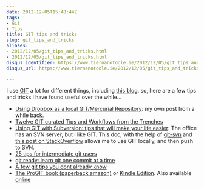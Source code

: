 ```yaml
---
date: 2012-12-05T15:48:44Z
tags:
- Git
- Tips
title: GIT tips and tricks
slug: git_tips_and_tricks
aliases:
- 2012/12/05/git_tips_and_tricks.html
- 2012/12/05/git_tips_and_tricks.html
disqus_identifier: https://www.tiernanotoole.ie/2012/12/05/git_tips_and_tricks.html
disqus_url: https://www.tiernanotoole.ie/2012/12/05/git_tips_and_tricks.html

---
```

 
 
 
 
 
 
 
 

I use [GIT][1] a lot for different things, including [this blog][2]. so, here are a few tips and tricks i have found useful over the while...

* [Using Dropbox as a local GIT/Mercurial Repository][3]: my own post from a while back.
* [Twelve GIT curated Tips and Workflows from the Trenches][4]
* [Using GIT with Subversion: tips that will make your life easier][5]: The office has an SVN server, but i like GIT. This doc, with the help of [git-svn][6] and [this post on StackOverflow][7] allows me to use GIT locally, and then push to SVN.
* [25 tips for intermediate git users][8]
* [git ready: learn git one commit at a time][9]
* [A few git tips you dont already know][10]
* [The ProGIT book (paperback amazon)][11] or [Kindle Edition][12]. Also available [online][13]


[3]:http://blog.lotas-smartman.net/using-dropbox-as-a-personal-git-and-mercurial-storage-area/?utm_source=tiernanotoole&utm_medium=web&utm_campaign=gittipsandtricks
[4]:http://durdn.com/blog/2012/12/05/git-12-curated-git-tips-and-workflows/
[5]:http://durdn.com/blog/2011/07/06/using-git-with-subversion-tips-that-will-make-your-life-easier/
[6]:http://www.kernel.org/pub/software/scm/git/docs/git-svn.html
[7]:http://stackoverflow.com/questions/4883453/seamless-git-svn-setup
[8]:http://andyjeffries.co.uk/articles/25-tips-for-intermediate-git-users
[9]:http://gitready.com/
[10]:http://mislav.uniqpath.com/2010/07/git-tips/
[11]:http://www.amazon.com/gp/product/1430218339/ref=as_li_ss_tl?ie=UTF8&camp=1789&creative=390957&creativeASIN=1430218339&linkCode=as2&tag=lotassmartmann00
[12]:http://www.amazon.com/gp/product/B004TTXLGI/ref=as_li_ss_tl?ie=UTF8&camp=1789&creative=390957&creativeASIN=B004TTXLGI&linkCode=as2&tag=lotassmartmann00
[13]:http://git-scm.com/book
[1]:http://git-scm.com/
[2]:http://tiernanotoole.ie/2012/08/29/NewSite.html
